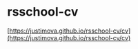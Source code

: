 # rsschool-cv
[https://justimova.github.io/rsschool-cv/cv](https://justimova.github.io/rsschool-cv/cv)

